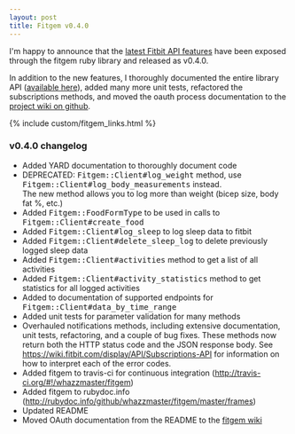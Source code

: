 ```yaml
---
layout: post
title: Fitgem v0.4.0
---
```

I'm happy to announce that the [latest Fitbit API features](http://groups.google.com/group/fitbit-api/browse_thread/thread/3144a7299b60fa16) have been exposed through the fitgem ruby library and released as v0.4.0. 

In addition to the new features, I thoroughly documented the entire library API ([available here](http://rubydoc.info/github/whazzmaster/fitgem/master/frames)), added many more unit tests, refactored the subscriptions methods, and moved the oauth process documentation to the [project wiki on github](https://github.com/whazzmaster/fitgem/wiki/The-OAuth-Process). 

{% include custom/fitgem_links.html %}

### v0.4.0 changelog

* Added YARD documentation to thoroughly document code
* DEPRECATED: <tt>Fitgem::Client#log_weight</tt> method, use <tt>Fitgem::Client#log_body_measurements</tt> instead.  
  The new method allows you to log more than weight (bicep size, body fat %, etc.)
* Added <tt>Fitgem::FoodFormType</tt> to be used in calls to <tt>Fitgem::Client#create_food</tt>
* Added <tt>Fitgem::Client#log_sleep</tt> to log sleep data to fitbit
* Added <tt>Fitgem::Client#delete_sleep_log</tt> to delete previously logged sleep data
* Added <tt>Fitgem::Client#activities</tt> method to get a list of all activities
* Added <tt>Fitgem::Client#activity_statistics</tt> method to get statistics for all logged activities
* Added to documentation of supported endpoints for <tt>Fitgem::Client#data_by_time_range</tt>
* Added unit tests for parameter validation for many methods
* Overhauled notifications methods, including extensive documentation,
  unit tests, refactoring, and a couple of bug fixes.  These methods now
  return both the HTTP status code and the JSON response body.  See https://wiki.fitbit.com/display/API/Subscriptions-API
  for information on how to interpret each of the error codes.
* Added fitgem to travis-ci for continuous integration (http://travis-ci.org/#!/whazzmaster/fitgem)
* Added fitgem to rubydoc.info (http://rubydoc.info/github/whazzmaster/fitgem/master/frames)
* Updated README
* Moved OAuth documentation from the README to the [fitgem wiki](https://github.com/whazzmaster/fitgem/wiki/The-OAuth-Process)
